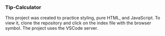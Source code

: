<h3>Tip-Calculator</h3>

<p>This project was created to practice styling, pure HTML, and JavaScript. To view it, clone the repository and click on the index file with the browser symbol. The project uses the VSCode server.</p>


